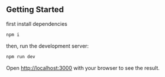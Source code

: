 ## Getting Started
first install dependencies
```bash
npm i

```

then, run the development server:

```bash
npm run dev

```

Open [http://localhost:3000](http://localhost:3000) with your browser to see the result.
